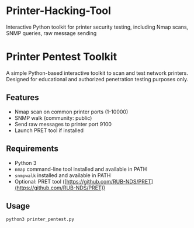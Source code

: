 # Printer-Hacking-Tool
Interactive Python toolkit for printer security testing, including Nmap scans, SNMP queries, raw message sending

# Printer Pentest Toolkit

A simple Python-based interactive toolkit to scan and test network printers.  
Designed for educational and authorized penetration testing purposes only.

## Features

- Nmap scan on common printer ports (1-10000)  
- SNMP walk (community: public)  
- Send raw messages to printer port 9100  
- Launch PRET tool if installed

## Requirements

- Python 3  
- `nmap` command-line tool installed and available in PATH  
- `snmpwalk` installed and available in PATH  
- Optional: PRET tool ([https://github.com/RUB-NDS/PRET](https://github.com/RUB-NDS/PRET))

## Usage

```bash
python3 printer_pentest.py
